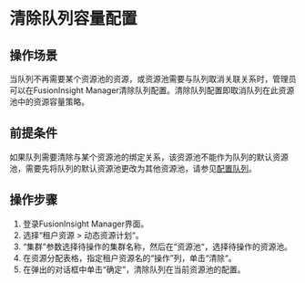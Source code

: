 # 清除队列容量配置<a name="admin_guide_000132"></a>

## 操作场景<a name="zh-cn_topic_0263899605_sc0aa9f8f374d4b7bad8a7b74c0ccb767"></a>

当队列不再需要某个资源池的资源，或资源池需要与队列取消关联关系时，管理员可以在FusionInsight Manager清除队列配置。清除队列配置即取消队列在此资源池中的资源容量策略。

## 前提条件<a name="zh-cn_topic_0263899605_s87518eba66f640b3999d004f7abca3ca"></a>

如果队列需要清除与某个资源池的绑定关系，该资源池不能作为队列的默认资源池，需要先将队列的默认资源池更改为其他资源池，请参见[配置队列](配置队列-98.md#admin_guide_000130)。

## 操作步骤<a name="zh-cn_topic_0263899605_section36179160261"></a>

1.  登录FusionInsight Manager界面。
2.  选择“租户资源  \>  动态资源计划“。
3.  “集群”参数选择待操作的集群名称，然后在“资源池“，选择待操作的资源池。
4.  在资源分配表格，指定租户资源名的“操作”列，单击“清除“。
5.  在弹出的对话框中单击“确定”，清除队列在当前资源池的配置。

